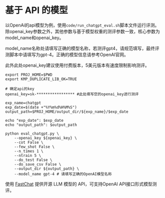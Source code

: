 # 基于 API 的模型

以OpenAi的api模型为例，使用`code/run_chatgpt_eval.sh`脚本文件运行评测。除openai_key参数之外，其他参数与基于模型权重的测评参数一致，核心参数为model_name和openai_key。

model_name名称处请填写正确的模型名称，若测评gpt4，请规范填写，最终评测脚本中请填写为gpt-4。正确的模型信息请参考OpenAI官网。

此外此处openai_key建议使用付费版本，5美元版本有速度限制影响测评。

```text
export PROJ_HOME=$PWD
export KMP_DUPLICATE_LIB_OK=TRUE

# 确定api的key
openai_key=sk-***************** #此处填写您的openai_key进行测评

exp_name=chatgpt
exp_date=$(date +"%Y%m%d%H%M%S")
output_path=$PROJ_HOME/output_dir/${exp_name}/$exp_date

echo "exp_date": $exp_date
echo "output_path": $output_path

python eval_chatgpt.py \
    --openai_key ${openai_key} \
    --cot False \
    --few_shot False \
    --n_times 1 \
    --ntrain 5 \
    --do_test False \
    --do_save_csv False \
    --output_dir ${output_path} \
    --model_name gpt-4 # 请填写正确的OpenAI模型名称
```

使用 [FastChat](https://github.com/lm-sys/FastChat) 提供开源 LLM 模型的 API，可支持OpenAI API接口形式模型测评。

